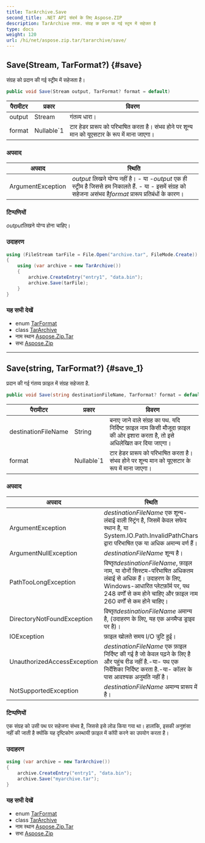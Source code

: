 ```yaml
---
title: TarArchive.Save
second_title: .NET API संदर्भ के लिए Aspose.ZIP
description: TarArchive तरक. संग्रह क प्रदन क गई स्ट्रम में सहेजत है
type: docs
weight: 120
url: /hi/net/aspose.zip.tar/tararchive/save/
---
```

## Save(Stream, TarFormat?) {#save}

संग्रह को प्रदान की गई स्ट्रीम में सहेजता है।

```csharp
public void Save(Stream output, TarFormat? format = default)
```

| पैरामीटर | प्रकार | विवरण |
| --- | --- | --- |
| output | Stream | गंतव्य धारा। |
| format | Nullable`1 | टार हेडर प्रारूप को परिभाषित करता है। संभव होने पर शून्य मान को यूएसटार के रूप में माना जाएगा। |

### अपवाद

| अपवाद | स्थिति |
| --- | --- |
| ArgumentException | *output* लिखने योग्य नहीं है। - या -*output* एक ही स्ट्रीम है जिससे हम निकालते हैं. - या - इसमें संग्रह को सहेजना असंभव है*format* प्रारूप प्रतिबंधों के कारण। |

### टिप्पणियों

*output*लिखने योग्य होना चाहिए।

### उदाहरण

```csharp
using (FileStream tarFile = File.Open("archive.tar", FileMode.Create))
{
    using (var archive = new TarArchive())
    {
        archive.CreateEntry("entry1", "data.bin");        
        archive.Save(tarFile);
    }
}       
```

### यह सभी देखें

* enum [TarFormat](../../tarformat/)
* class [TarArchive](../)
* नाम स्थान [Aspose.Zip.Tar](../../tararchive/)
* सभा [Aspose.Zip](../../../)

---

## Save(string, TarFormat?) {#save_1}

प्रदान की गई गंतव्य फ़ाइल में संग्रह सहेजता है.

```csharp
public void Save(string destinationFileName, TarFormat? format = default)
```

| पैरामीटर | प्रकार | विवरण |
| --- | --- | --- |
| destinationFileName | String | बनाए जाने वाले संग्रह का पथ. यदि निर्दिष्ट फ़ाइल नाम किसी मौजूदा फ़ाइल की ओर इशारा करता है, तो इसे अधिलेखित कर दिया जाएगा। |
| format | Nullable`1 | टार हेडर प्रारूप को परिभाषित करता है। संभव होने पर शून्य मान को यूएसटार के रूप में माना जाएगा। |

### अपवाद

| अपवाद | स्थिति |
| --- | --- |
| ArgumentException | *destinationFileName* एक शून्य-लंबाई वाली स्ट्रिंग है, जिसमें केवल सफेद स्थान है, या System.IO.Path.InvalidPathChars द्वारा परिभाषित एक या अधिक अमान्य वर्ण हैं। |
| ArgumentNullException | *destinationFileName* शून्य है। |
| PathTooLongException | विष्तृत*destinationFileName*, फ़ाइल नाम, या दोनों सिस्टम-परिभाषित अधिकतम लंबाई से अधिक हैं। उदाहरण के लिए, Windows-आधारित प्लेटफ़ॉर्म पर, पथ 248 वर्णों से कम होने चाहिए और फ़ाइल नाम 260 वर्णों से कम होने चाहिए। |
| DirectoryNotFoundException | विष्तृत*destinationFileName* अमान्य है, (उदाहरण के लिए, यह एक अनमैप्ड ड्राइव पर है)। |
| IOException | फ़ाइल खोलते समय I/O त्रुटि हुई। |
| UnauthorizedAccessException | *destinationFileName* एक फ़ाइल निर्दिष्ट की गई है जो केवल पढ़ने के लिए है और पहुंच रीड नहीं है.-या- पथ एक निर्देशिका निर्दिष्ट करता है.-या- कॉलर के पास आवश्यक अनुमति नहीं है। |
| NotSupportedException | *destinationFileName* अमान्य प्रारूप में है। |

### टिप्पणियों

एक संग्रह को उसी पथ पर सहेजना संभव है, जिससे इसे लोड किया गया था। हालांकि, इसकी अनुशंसा नहीं की जाती है क्योंकि यह दृष्टिकोण अस्थायी फ़ाइल में कॉपी करने का उपयोग करता है।

### उदाहरण

```csharp
using (var archive = new TarArchive())
{
    archive.CreateEntry("entry1", "data.bin");        
    archive.Save("myarchive.tar");
}       
```

### यह सभी देखें

* enum [TarFormat](../../tarformat/)
* class [TarArchive](../)
* नाम स्थान [Aspose.Zip.Tar](../../tararchive/)
* सभा [Aspose.Zip](../../../)


